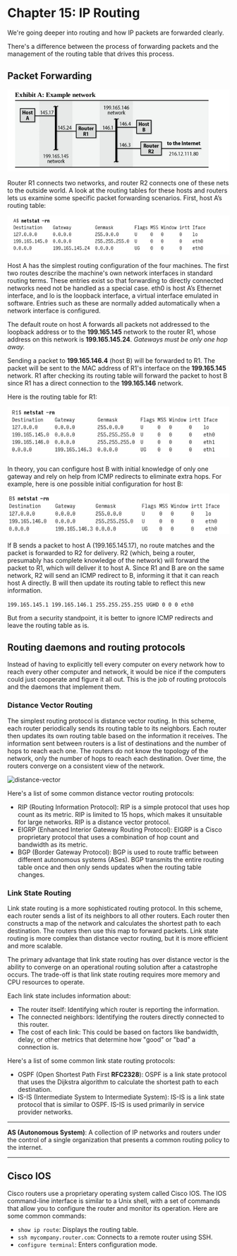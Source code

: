 # Chapter 15: IP Routing

We're going deeper into routing and how IP packets are forwarded clearly.

There's a difference between the process of forwarding packets and the management of the routing table that drives this process.

## Packet Forwarding

![packet-forwarding](./data/packet-forwarding.png)

Router R1 connects two networks, and router R2 connects one of these nets to the outside world. A look at the routing tables for these hosts and routers lets us examine some specific packet forwarding scenarios. First, host A’s routing table:

![host-rtb](./data/host-rtb.png)

Host A has the simplest routing configuration of the four machines. The first two routes describe the machine's own network interfaces in standard routing terms. These entries exist so that forwarding to directly connected networks need not be handled as a special case. eth0 is host A’s Ethernet interface, and lo is the loopback interface, a virtual interface emulated in software. Entries such as these are normally added automatically when a network interface is configured. 

The default route on host A forwards all packets not addressed to the loopback address or to the **199.165.145** network to the router R1, whose address on this network is **199.165.145.24**. *Gateways must be only one hop away.*

Sending a packet to **199.165.146.4** (host B) will be forwarded to R1. The packet will be sent to the MAC address of R1's interface on the **199.165.145** network. R1 after checking its routing table will forward the packet to host B since R1 has a direct connection to the **199.165.146** network.

Here is the routing table for R1:

![R1-rtb](./data/R1-rtb.png)

In theory, you can configure host B with initial knowledge of only one gateway and rely on help from ICMP redirects to eliminate extra hops. For example, here is one possible initial configuration for host B:

![B-rtb](./data/B-rtb.png)

If B sends a packet to host A (199.165.145.17), no route matches and the packet is forwarded to R2 for delivery. R2 (which, being a router, presumably has complete knowledge of the network) will forward the packet to R1, which will deliver it to host A. Since R1 and B are on the same network, R2 will send an ICMP redirect to B, informing it that it can reach host A directly. B will then update its routing table to reflect this new information.

`199.165.145.1 199.165.146.1 255.255.255.255 UGHD 0 0 0 eth0`

But from a security standpoint, it is better to ignore ICMP redirects and leave the routing table as is. 

## Routing daemons and routing protocols

Instead of having to explicitly tell every computer on every network how to reach every other computer and network, it would be nice if the computers could just cooperate and figure it all out. This is the job of routing protocols and the daemons that implement them.

### Distance Vector Routing

The simplest routing protocol is distance vector routing. In this scheme, each router periodically sends its routing table to its neighbors. Each router then updates its own routing table based on the information it receives. The information sent between routers is a list of destinations and the number of hops to reach each one. The routers do not know the topology of the network, only the number of hops to reach each destination. Over time, the routers converge on a consistent view of the network.

![distance-vector](https://www.cs.umd.edu/~shankar/417-F01/Slides/chapter4a-aus/img015.gif)

Here's a list of some common distance vector routing protocols:

- RIP (Routing Information Protocol): RIP is a simple protocol that uses hop count as its metric. RIP is limited to 15 hops, which makes it unsuitable for large networks. RIP is a distance vector protocol.
- EIGRP (Enhanced Interior Gateway Routing Protocol): EIGRP is a Cisco proprietary protocol that uses a combination of hop count and bandwidth as its metric.
- BGP (Border Gateway Protocol): BGP is used to route traffic between different autonomous systems (ASes). BGP transmits the entire routing table once and then only sends updates when the routing table changes. 


### Link State Routing

Link state routing is a more sophisticated routing protocol. In this scheme, each router sends a list of its neighbors to all other routers. Each router then constructs a map of the network and calculates the shortest path to each destination. The routers then use this map to forward packets. Link state routing is more complex than distance vector routing, but it is more efficient and more scalable. 

The primary advantage that link state routing has over distance vector is the ability to converge on an operational routing solution after a catastrophe occurs. The trade-off is that link state routing requires more memory and CPU resources to operate.

Each link state includes information about:

- The router itself: Identifying which router is reporting the information.
- The connected neighbors: Identifying the routers directly connected to this router.
- The cost of each link: This could be based on factors like bandwidth, delay, or other metrics that determine how "good" or "bad" a connection is.

Here's a list of some common link state routing protocols:

- OSPF (Open Shortest Path First **RFC2328**): OSPF is a link state protocol that uses the Dijkstra algorithm to calculate the shortest path to each destination.
- IS-IS (Intermediate System to Intermediate System): IS-IS is a link state protocol that is similar to OSPF. IS-IS is used primarily in service provider networks.

---

**AS (Autonomous System)**: A collection of IP networks and routers under the control of a single organization that presents a common routing policy to the internet.

---

## Cisco IOS

Cisco routers use a proprietary operating system called Cisco IOS. The IOS command-line interface is similar to a Unix shell, with a set of commands that allow you to configure the router and monitor its operation. Here are some common commands:

- `show ip route`: Displays the routing table.
- `ssh mycompany.router.com`: Connects to a remote router using SSH.
- `configure terminal`: Enters configuration mode.


